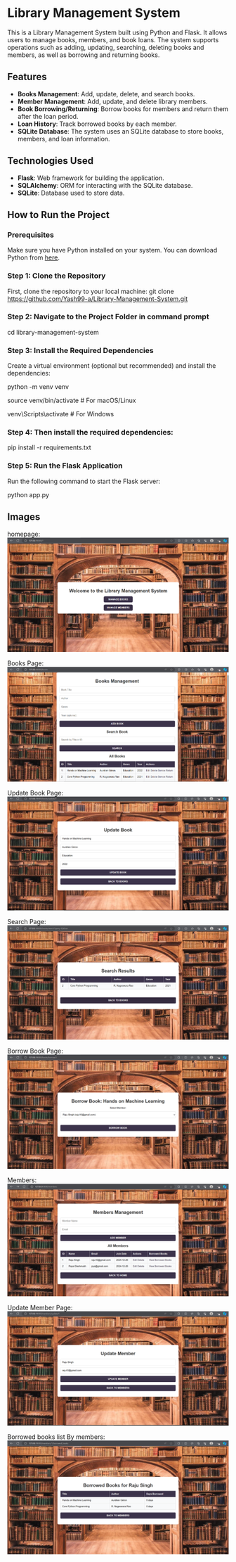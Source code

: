 # Library Management System

This is a Library Management System built using Python and Flask. It allows users to manage books, members, and book loans. The system supports operations such as adding, updating, searching, deleting books and members, as well as borrowing and returning books.

## Features
- **Books Management**: Add, update, delete, and search books.
- **Member Management**: Add, update, and delete library members.
- **Book Borrowing/Returning**: Borrow books for members and return them after the loan period.
- **Loan History**: Track borrowed books by each member.
- **SQLite Database**: The system uses an SQLite database to store books, members, and loan information.

## Technologies Used
- **Flask**: Web framework for building the application.
- **SQLAlchemy**: ORM for interacting with the SQLite database.
- **SQLite**: Database used to store data.

## How to Run the Project

### Prerequisites
Make sure you have Python installed on your system. You can download Python from [here](https://www.python.org/downloads/).

### Step 1: Clone the Repository
First, clone the repository to your local machine:
git clone https://github.com/Yash99-a/Library-Management-System.git

### Step 2: Navigate to the Project Folder in command prompt
cd library-management-system

### Step 3: Install the Required Dependencies
Create a virtual environment (optional but recommended) and install the dependencies:

python -m venv venv

source venv/bin/activate   # For macOS/Linux

venv\Scripts\activate      # For Windows

### Step 4: Then install the required dependencies:

pip install -r requirements.txt

### Step 5: Run the Flask Application
Run the following command to start the Flask server:

python app.py

## Images

homepage:
![Library Management System Screenshot](images/homepage.png)

Books Page:
![Library Management System Screenshot](images/books.png)

Update Book  Page:
![Library Management System Screenshot](images/updatebook.png)

Search Page:
![Library Management System Screenshot](images/search.png)

Borrow Book Page:
![Library Management System Screenshot](images/borrow.png)

Members:
![Library Management System Screenshot](images/members.png)

Update Member Page:
![Library Management System Screenshot](images/updatemember.png)

Borrowed books list By members:
![Library Management System Screenshot](images/Borrowedbookslist.png)






